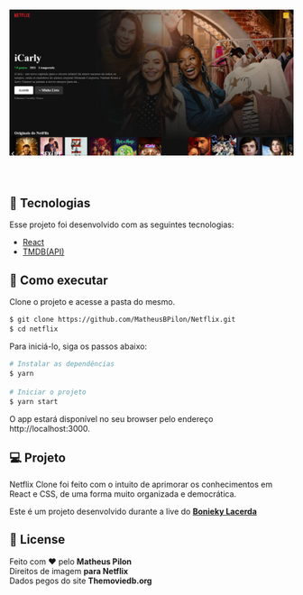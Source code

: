 
<h1 align="center">
    <img alt="Netflix" src="https://github.com/MatheusBPilon/Netflix/blob/main/src/assets/netflix.png" />
</h1>

<br>

## 🧪 Tecnologias

Esse projeto foi desenvolvido com as seguintes tecnologias:

- [React](https://reactjs.org)
- [TMDB(API)](https://www.themoviedb.org/?language=pt-BR)

## 🚀 Como executar

Clone o projeto e acesse a pasta do mesmo.

```bash
$ git clone https://github.com/MatheusBPilon/Netflix.git
$ cd netflix
```

Para iniciá-lo, siga os passos abaixo:
```bash
# Instalar as dependências
$ yarn

# Iniciar o projeto
$ yarn start
```
O app estará disponível no seu browser pelo endereço http://localhost:3000.

## 💻 Projeto

Netflix Clone foi feito com o intuito de aprimorar os conhecimentos em React e CSS, de uma forma muito organizada e democrática. 

Este é um projeto desenvolvido durante a live do **[Bonieky Lacerda](https://www.youtube.com/watch?v=tBweoUiMsDg&ab_channel=BoniekyLacerda)**


## 📝 License

Feito com ❤️ pelo **Matheus Pilon**
<br>
Direitos de imagem **para Netflix**
<br>
Dados pegos do site **Themoviedb.org**
